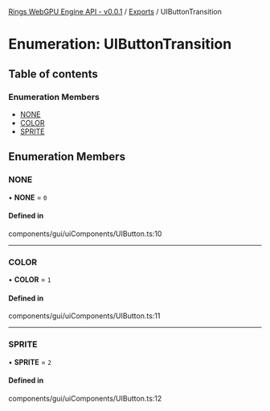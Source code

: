 [Rings WebGPU Engine API - v0.0.1](../README.md) / [Exports](../modules.md) / UIButtonTransition

# Enumeration: UIButtonTransition

## Table of contents

### Enumeration Members

- [NONE](UIButtonTransition.md#none)
- [COLOR](UIButtonTransition.md#color)
- [SPRITE](UIButtonTransition.md#sprite)

## Enumeration Members

### NONE

• **NONE** = ``0``

#### Defined in

components/gui/uiComponents/UIButton.ts:10

___

### COLOR

• **COLOR** = ``1``

#### Defined in

components/gui/uiComponents/UIButton.ts:11

___

### SPRITE

• **SPRITE** = ``2``

#### Defined in

components/gui/uiComponents/UIButton.ts:12
